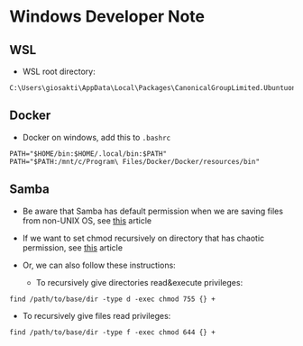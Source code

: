 # Windows Developer Note

## WSL

- WSL root directory:

```
C:\Users\giosakti\AppData\Local\Packages\CanonicalGroupLimited.UbuntuonWindows_79rhkp1fndgsc\LocalState\rootfs
```

## Docker

- Docker on windows, add this to `.bashrc`

```
PATH="$HOME/bin:$HOME/.local/bin:$PATH"
PATH="$PATH:/mnt/c/Program\ Files/Docker/Docker/resources/bin"
```

## Samba

- Be aware that Samba has default permission when we are saving files from non-UNIX OS, see [this](https://serverfault.com/questions/562875/samba-default-file-creation-mask-calculation) article
- If we want to set chmod recursively on directory that has chaotic permission, see [this](https://stackoverflow.com/questions/18817744/change-all-files-and-folders-permissions-of-a-directory-to-644-755) article

- Or, we can also follow these instructions:
  - To recursively give directories read&execute privileges:

```
find /path/to/base/dir -type d -exec chmod 755 {} +
```

  - To recursively give files read privileges:

```
find /path/to/base/dir -type f -exec chmod 644 {} +
```
